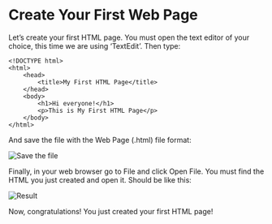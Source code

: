 # Create Your First Web Page
Let’s create your first HTML page. You must open the text editor of your choice, this time we are using ‘TextEdit’. Then type:

```
<!DOCTYPE html>
<html>
	<head>
		<title>My First HTML Page</title>
	</head>
	<body>
		<h1>Hi everyone!</h1>
		<p>This is My First HTML Page</p>
	</body>
</html>
```

And save the file with the Web Page (.html) file format:

![Save the file](introhtml/imagenes/img1.png)

Finally, in your web browser go to File and click Open File. You must find the HTML you just created and open it. Should be like this:

![Result](introhtml/img2.png)

Now, congratulations! You just created your first HTML page! 


